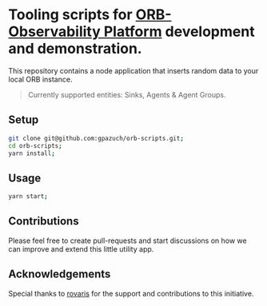 # Tooling scripts for [ORB-Observability Platform](https://github.com/ns1labs/orb) development and demonstration.

This repository contains a node application that inserts random data to your local ORB instance.

>Currently supported entities: Sinks, Agents & Agent Groups.


## Setup

```sh
git clone git@github.com:gpazuch/orb-scripts.git;
cd orb-scripts;
yarn install;
```

## Usage
```sh
yarn start;
```

## Contributions

Please feel free to create pull-requests and start discussions on how we can improve and extend this little utility app.


## Acknowledgements

Special thanks to [rovaris](https://github.com/rovaris) for the support and contributions to this initiative.
